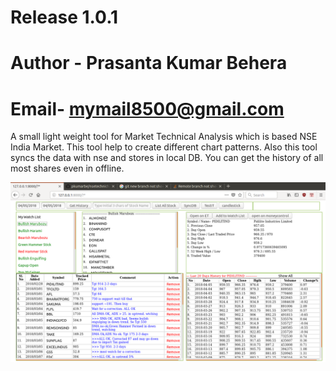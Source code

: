 Release 1.0.1
===========================================
Author - Prasanta Kumar Behera
===========================================
Email- mymail8500@gmail.com
===========================================
A small light weight tool for Market Technical Analysis which is based NSE India Market.
This tool help to create different chart patterns.
Also this tool syncs the data with nse and stores in local DB.
You can get the history of all most shares even in offline.

![Screenshot](screenshot.png)
